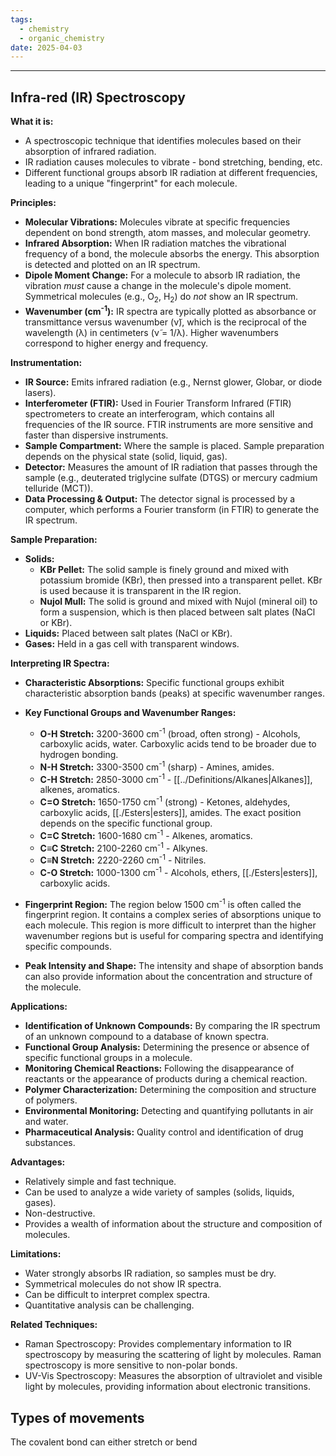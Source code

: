 ```yaml
---
tags:
  - chemistry
  - organic_chemistry
date: 2025-04-03
---
```

---  
## Infra-red (IR) Spectroscopy  
  
**What it is:**  
  
*   A spectroscopic technique that identifies molecules based on their absorption of infrared radiation.  
*   IR radiation causes molecules to vibrate - bond stretching, bending, etc.  
*   Different functional groups absorb IR radiation at different frequencies, leading to a unique "fingerprint" for each molecule.  
  
**Principles:**  
  
*   **Molecular Vibrations:** Molecules vibrate at specific frequencies dependent on bond strength, atom masses, and molecular geometry.  
*   **Infrared Absorption:** When IR radiation matches the vibrational frequency of a bond, the molecule absorbs the energy. This absorption is detected and plotted on an IR spectrum.  
*   **Dipole Moment Change:**  For a molecule to absorb IR radiation, the vibration *must* cause a change in the molecule's dipole moment.  Symmetrical molecules (e.g., O<sub>2</sub>, H<sub>2</sub>) do *not* show an IR spectrum.  
*   **Wavenumber (cm<sup>-1</sup>):**  IR spectra are typically plotted as absorbance or transmittance versus wavenumber (ν̃), which is the reciprocal of the wavelength (λ) in centimeters (ν̃ = 1/λ).  Higher wavenumbers correspond to higher energy and frequency.  
  
**Instrumentation:**  
  
*   **IR Source:** Emits infrared radiation (e.g., Nernst glower, Globar, or diode lasers).  
*   **Interferometer (FTIR):** Used in Fourier Transform Infrared (FTIR) spectrometers to create an interferogram, which contains all frequencies of the IR source. FTIR instruments are more sensitive and faster than dispersive instruments.  
*   **Sample Compartment:** Where the sample is placed.  Sample preparation depends on the physical state (solid, liquid, gas).  
*   **Detector:** Measures the amount of IR radiation that passes through the sample (e.g., deuterated triglycine sulfate (DTGS) or mercury cadmium telluride (MCT)).  
*   **Data Processing & Output:**  The detector signal is processed by a computer, which performs a Fourier transform (in FTIR) to generate the IR spectrum.  
  
**Sample Preparation:**  
  
*   **Solids:**  
    *   **KBr Pellet:**  The solid sample is finely ground and mixed with potassium bromide (KBr), then pressed into a transparent pellet. KBr is used because it is transparent in the IR region.  
    *   **Nujol Mull:** The solid is ground and mixed with Nujol (mineral oil) to form a suspension, which is then placed between salt plates (NaCl or KBr).  
*   **Liquids:**  Placed between salt plates (NaCl or KBr).  
*   **Gases:**  Held in a gas cell with transparent windows.  
  
**Interpreting IR Spectra:**  
  
*   **Characteristic Absorptions:** Specific functional groups exhibit characteristic absorption bands (peaks) at specific wavenumber ranges.  
*   **Key Functional Groups and Wavenumber Ranges:**  
    *   **O-H Stretch:** 3200-3600 cm<sup>-1</sup> (broad, often strong) - Alcohols, carboxylic acids, water.  Carboxylic acids tend to be broader due to hydrogen bonding.  
    *   **N-H Stretch:** 3300-3500 cm<sup>-1</sup> (sharp) - Amines, amides.  
    *   **C-H Stretch:** 2850-3000 cm<sup>-1</sup> - [[../Definitions/Alkanes|Alkanes]], alkenes, aromatics.  
    *   **C=O Stretch:** 1650-1750 cm<sup>-1</sup> (strong) - Ketones, aldehydes, carboxylic acids, [[./Esters|esters]], amides.  The exact position depends on the specific functional group.  
    *   **C=C Stretch:** 1600-1680 cm<sup>-1</sup> - Alkenes, aromatics.  
    *   **C≡C Stretch:** 2100-2260 cm<sup>-1</sup> - Alkynes.  
    *   **C≡N Stretch:** 2220-2260 cm<sup>-1</sup> - Nitriles.  
    *   **C-O Stretch:** 1000-1300 cm<sup>-1</sup> - Alcohols, ethers, [[./Esters|esters]], carboxylic acids.  
  
*   **Fingerprint Region:** The region below 1500 cm<sup>-1</sup> is often called the fingerprint region.  It contains a complex series of absorptions unique to each molecule. This region is more difficult to interpret than the higher wavenumber regions but is useful for comparing spectra and identifying specific compounds.  
*   **Peak Intensity and Shape:**  The intensity and shape of absorption bands can also provide information about the concentration and structure of the molecule.  
  
**Applications:**  
  
*   **Identification of Unknown Compounds:** By comparing the IR spectrum of an unknown compound to a database of known spectra.  
*   **Functional Group Analysis:**  Determining the presence or absence of specific functional groups in a molecule.  
*   **Monitoring Chemical Reactions:** Following the disappearance of reactants or the appearance of products during a chemical reaction.  
*   **Polymer Characterization:** Determining the composition and structure of polymers.  
*   **Environmental Monitoring:**  Detecting and quantifying pollutants in air and water.  
*   **Pharmaceutical Analysis:**  Quality control and identification of drug substances.  
  
**Advantages:**  
  
*   Relatively simple and fast technique.  
*   Can be used to analyze a wide variety of samples (solids, liquids, gases).  
*   Non-destructive.  
*   Provides a wealth of information about the structure and composition of molecules.  
  
**Limitations:**  
  
*   Water strongly absorbs IR radiation, so samples must be dry.  
*   Symmetrical molecules do not show IR spectra.  
*   Can be difficult to interpret complex spectra.  
*   Quantitative analysis can be challenging.  
  
**Related Techniques:**  
  
*   Raman Spectroscopy: Provides complementary information to IR spectroscopy by measuring the scattering of light by molecules. Raman spectroscopy is more sensitive to non-polar bonds.  
*   UV-Vis Spectroscopy: Measures the absorption of ultraviolet and visible light by molecules, providing information about electronic transitions.  
  
## Types of movements  
  
The covalent bond can either stretch or bend 